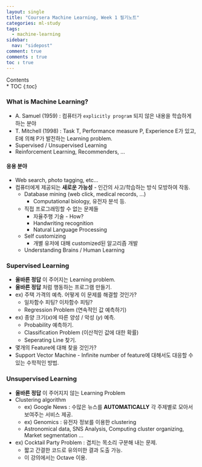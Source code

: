 ```yaml
---
layout: single
title: "Coursera Machine Learning, Week 1 필기노트"
categories: ml-study
tags:
  - machine-learning
sidebar:
  nav: "sidepost"
comment: true
comments : true
toc : true
---
```


<div id="toc">
Contents
</div>
* TOC
{:toc}

### What is Machine Learning?
- A. Samuel (1959) : 컴퓨터가 `explicitly program` 되지 않은 내용을 학습하게 하는 분야
- T. Mitchell (1998) : Task T, Performance measure P, Experience E가 있고, E에 의해 P가 발전하는 Learning problem.
- Supervised / Unsupervised Learning
- Reinforcement Learning, Recommenders, ...
  

#### 응용 분야
- Web search, photo tagging, etc...
- 컴퓨터에게 제공되는 **새로운 가능성** - 인간의 사고/학습하는 방식 모방하여 작동.
  - Database mining (web click, medical records, ...)
    - Computational biology, 유전자 분석 등.
  - 직접 프로그래밍할 수 없는 문제들 
    - 자율주행 기술 - How?
    - Handwriting recognition
    - Natural Language Processing
  - Self customizing
    - 개별 유저에 대해 customized된 알고리즘 개발
  - Understanding Brains / Human Learning


### Supervised Learning
- **올바른 정답** 이 주어지는 Learning problem.
- **올바른 정답** 처럼 행동하는 프로그램 만들기. 
- ex) 주택 가격의 예측. 어떻게 이 문제를 해결할 것인가?
  - 일차함수 피팅? 이차함수 피팅?
  - Regression Problem (연속적인 값 예측하기)
- ex) 종양 크기($x$)에 따른 양성 / 악성 ($y$) 예측. 
  - Probability 예측하기.
  - Classification Problem (이산적인 값에 대한 확률)
  - Seperating Line 찾기.
- 몇개의 Feature에 대해 찾을 것인가? 
- Support Vector Machine - Infinite number of feature에 대해서도 대응할 수 있는 수학적인 방법.


### Unsupervised Learning
- **올바른 정답** 이 주어지지 않는 Learning Problem 
- Clustering algorithm
  - ex) Google News : 수많은 뉴스를 **AUTOMATICALLY** 각 주제별로 모아서 보여주는 서비스 제공.
  - ex) Genomics : 유전자 정보를 이용한 clustering
  - Astronomical data, SNS Analysis, Computing cluster organizing, Market segmentation ... 
- ex) Cocktail Party Problem : 겹치는 목소리 구분해 내는 문제.
  - 짧고 간결한 코드로 유의미한 결과 도출 가능.
  - 이 강의에서는 Octave 이용.

